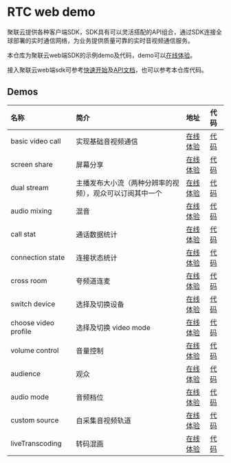 # RTC web demo

聚联云提供各种客户端SDK，SDK具有可以灵活搭配的API组合，通过SDK连接全球部署的实时通信网络，为业务提供质量可靠的实时音视频通信服务。

本仓库为聚联云web端SDK的示例demo及代码，demo可以[在线体验](https://jocloudsdk.github.io/rtc-web-demo/)。

接入聚联云web端sdk可参考[快速开始](https://docs.jocloud.com/cloud/cn/product_category/rtc_service/rt_video_interaction/integration_and_start/integration_and_start_web.html)及[API文档](https://docs.jocloud.com/cloud/cn/product_category/rtc_service/rt_video_interaction/api/Web/current/category.html)，也可以参考本仓库代码。

## Demos

| 名称 | 简介 | 地址 | 代码 |
| :--- | :--- | :--- | :--- |
| basic video call | 实现基础音视频通信 | [在线体验](https://jocloudsdk.github.io/rtc-web-demo/basicVideoCall/index.html) | [代码](./basicVideoCall) |
| screen share | 屏幕分享 | [在线体验](https://jocloudsdk.github.io/rtc-web-demo/screenShare/index.html) | [代码](./screenShare) |
| dual stream | 主播发布大小流（两种分辨率的视频），观众可以订阅其中一个 | [在线体验](https://jocloudsdk.github.io/rtc-web-demo/dualStream/index.html) | [代码](./dualStream) |
| audio mixing | 混音 | [在线体验](https://jocloudsdk.github.io/rtc-web-demo/audioMixing/index.html) | [代码](./audioMixing) |
| call stat | 通话数据统计 | [在线体验](https://jocloudsdk.github.io/rtc-web-demo/callStat/index.html) | [代码](./callStat) |
| connection state | 连接状态统计 | [在线体验](https://jocloudsdk.github.io/rtc-web-demo/connectionState/index.html) | [代码](./connectionState) |
| cross room | 夸频道连麦 | [在线体验](https://jocloudsdk.github.io/rtc-web-demo/crossRoom/index.html) | [代码](./crossRoom) |
| switch device | 选择及切换设备 | [在线体验](https://jocloudsdk.github.io/rtc-web-demo/switchDevice/index.html) | [代码](./switchDevice) |
| choose video profile | 选择及切换 video mode | [在线体验](https://jocloudsdk.github.io/rtc-web-demo/videoProfile/index.html) | [代码](./videoProfile) |
| volume control | 音量控制 | [在线体验](https://jocloudsdk.github.io/rtc-web-demo/volumeControl/index.html) | [代码](./volumeControl) |
| audience | 观众 | [在线体验](https://jocloudsdk.github.io/rtc-web-demo/audience/index.html) | [代码](./audience) |
| audio mode | 音频档位 | [在线体验](https://jocloudsdk.github.io/rtc-web-demo/audioMode/index.html) | [代码](./audioMode) |
| custom source | 自采集音视频轨道 | [在线体验](https://jocloudsdk.github.io/rtc-web-demo/customSource/index.html) | [代码](./customSource) |
| liveTranscoding | 转码混画 | [在线体验](https://jocloudsdk.github.io/rtc-web-demo/liveTranscoding/index.html) | [代码](./liveTranscoding) |
